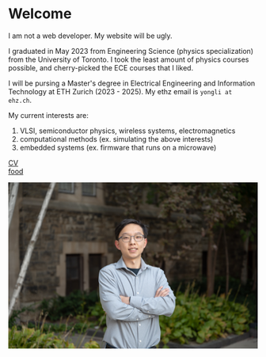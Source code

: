 # Welcome
I am not a web developer. My website will be ugly. 

I graduated in May 2023 from Engineering Science (physics specialization) from the University of Toronto. I took the least amount of physics courses possible, and cherry-picked the ECE courses that I liked.

I will be pursing a Master's degree in Electrical Engineering and Information Technology at ETH Zurich (2023 - 2025). My ethz email is `yongli at ehz.ch`.

My current interests are:
1. VLSI, semiconductor physics, wireless systems, electromagnetics
2. computational methods (ex. simulating the above interests)
3. embedded systems (ex. firmware that runs on a microwave)

[CV](files/cv_liyongda.pdf) \
[food](https://photos.app.goo.gl/CGwjosAJovxjep1J6)

![a professional photo](images/liyongda.jpg)
